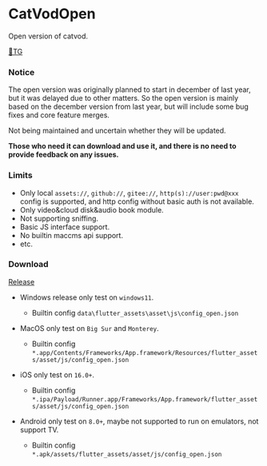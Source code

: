 # CatVodOpen
Open version of catvod.

[🚀TG](https://t.me/catvodapp_offical)

### **Notice**

The open version was originally planned to start in december of last year, but it was delayed due to other matters. So the open version is mainly based on the december version from last year, but will include some bug fixes and core feature merges.

Not being maintained and uncertain whether they will be updated.

**Those who need it can download and use it, and there is no need to provide feedback on any issues.**

### **Limits**

- Only local `assets://`, `github://`, `gitee://`, `http(s)://user:pwd@xxx` config is supported, and http config without basic auth is not available. 
- Only video&cloud disk&audio book module.
- Not supporting sniffing.
- Basic JS interface support.
- No builtin maccms api support.
- etc.

### **Download**
[Release](https://github.com/catvod/CatVodOpen/releases)

- Windows release only test on `windows11`.
  
  - Builtin config `data\flutter_assets\asset\js\config_open.json`
- MacOS only test on `Big Sur` and `Monterey`.

  - Builtin config `*.app/Contents/Frameworks/App.framework/Resources/flutter_assets/asset/js/config_open.json`
- iOS only test on `16.0+`.

  - Builtin config `*.ipa/Payload/Runner.app/Frameworks/App.framework/flutter_assets/asset/js/config_open.json` 
- Android only test on `8.0+`, maybe not supported to run on emulators, not support TV.

  - Builtin config `*.apk/assets/flutter_assets/asset/js/config_open.json` 
